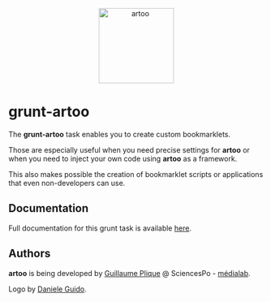 <p align="center">
  <a href="http://medialab.github.io/artoo/grunt/">
    <img alt="artoo" width="148" height="148" src="http://medialab.github.io/artoo/public/img/artoo-icon.svg" />
  </a>
</p>

# grunt-artoo
The **grunt-artoo** task enables you to create custom bookmarklets.

Those are especially useful when you need precise settings for **artoo** or when you need to inject your own code using **artoo** as a framework.

This also makes possible the creation of bookmarklet scripts or applications that even non-developers can use.

## Documentation
Full documentation for this grunt task is available [here](http://medialab.github.io/artoo/grunt/).

## Authors
**artoo** is being developed by [Guillaume Plique](https://github.com/Yomguithereal) @ SciencesPo - [médialab](http://www.medialab.sciences-po.fr/fr/).

Logo by [Daniele Guido](https://github.com/danieleguido).
